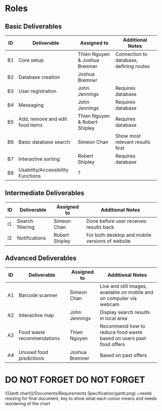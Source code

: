 # Roles

## Basic Deliverables
| ID | Deliverable         | Assigned to   | Additional Notes |
| --- | ----------------- | ------------ | ----- |
| B1 | Core setup | Thien Nguyen & Joshua Bremner |  Connection to database, defining routes  |
| B2 | Database creation   | Joshua Bremner | |
| B3 | User registration   | John Jennings | Requires database  |
| B4 | Messaging           | John Jennings | Requires database |
| B5 | Add, remove and edit food items  | Thien Nguyen & Robert Shipley | Requires database  |
| B6 | Basic database search  | Simeon Chan    |  Show most relevant results first  |
| B7 | Interactive sorting    | Robert Shipley   | Requires database   |
| B8 | Usability/Accessibility Functions | ? | |

## Intermediate Deliverables

| ID | Deliverable         | Assigned to   | Additional Notes |
| --- | ----------------- | ------------ | ----- |
| I1 | Search filtering | Simeon Chan | Done before user receives results back |
| I2 | Notifications         | Robert Shipley      | For both desktop and mobile versions of website |

## Advanced Deliverables

| ID | Deliverable         | Assigned to   | Additional Notes |
| --- | ----------------- | ------------ | ----- |
| A1 | Barcode scanner | Simeon Chan | Live and still images, available on mobile and on computer via webcam |
| A2 | Interactive map | John Jennings | Display search results in local area |
| A3 | Food waste recommendations | Thien Nguyen    | Recommend how to reduce food waste based on users past food offers |
| A4 | Unused food predictions | Joshua Bremner  | Based on past offers  |

# DO NOT FORGET DO NOT FORGET
![Gantt chart](/Documents/Requirements Specification/gantt.png) ~needs resizing for final document, key to show what each colour means and needs reordering of the chart
